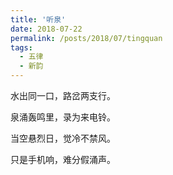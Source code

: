 ```yaml
---
title: '听泉'
date: 2018-07-22
permalink: /posts/2018/07/tingquan
tags:
  - 五律
  - 新韵
---
```


水出同一口，路岔两支行。 

泉涌轰鸣里，录为来电铃。 

当空悬烈日，觉冷不禁风。 

只是手机响，难分假涌声。



 